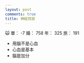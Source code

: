 ```yaml
---
layout: post
comments: true
title: 神經百說
---
```


:scream_cat: 單： -7 婚： 758 年： 325 旅： 191

- 用腦不是心血
- 心血是基本
- 腦是加分

